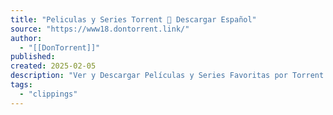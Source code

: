 ```yaml
---
title: "Peliculas y Series Torrent 🥇 Descargar Español"
source: "https://www18.dontorrent.link/"
author:
  - "[[DonTorrent]]"
published:
created: 2025-02-05
description: "Ver y Descargar Películas y Series Favoritas por Torrent sin Publicidad y totalmente gratis en DonTorrent. En Español, HD, 4K"
tags:
  - "clippings"
---
```

